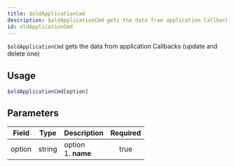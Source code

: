 ```yaml
---
title: $oldApplicationCmd
description: $oldApplicationCmd gets the data from application Callbacks (update and delete one)
id: oldApplicationCmd
---
```


`$oldApplicationCmd` gets the data from application Callbacks (update and delete one)

## Usage

```php
$oldApplicationCmd[option]
```

## Parameters

| Field  | Type   | Description               | Required |
|--------|--------|---------------------------|:--------:|
| option | string | option <br /> 1. **name** |   true   |
